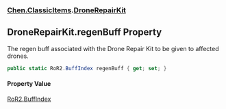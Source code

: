 
### [Chen.ClassicItems](./Chen-ClassicItems 'Chen.ClassicItems').[DroneRepairKit](./Chen-ClassicItems-DroneRepairKit 'Chen.ClassicItems.DroneRepairKit')

## DroneRepairKit.regenBuff Property
The regen buff associated with the Drone Repair Kit to be given to affected drones.  
```csharp
public static RoR2.BuffIndex regenBuff { get; set; }
```

#### Property Value
[RoR2.BuffIndex](https://docs.microsoft.com/en-us/dotnet/api/RoR2.BuffIndex 'RoR2.BuffIndex')  
